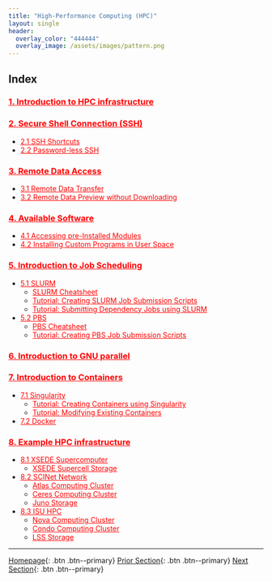 ```yaml
---
title: "High-Performance Computing (HPC)"
layout: single
header:
  overlay_color: "444444"
  overlay_image: /assets/images/pattern.png
---
```





## Index

### **<a href="" style="color: red;">1. Introduction to HPC infrastructure</a>**     <!--- **[Introduction to HPC infrastructure]()** -->

### **<a href="" style="color: red;">2. Secure Shell Connection (SSH)</a>**          <!--- **[Secure Shell Connection (SSH)]()** -->
* <a href="" style="color: red;">2.1 SSH Shortcuts</a>                            <!--- [SSH Shortcuts]() -->
* <a href="" style="color: red;">2.2 Password-less SSH</a>                        <!--- [Password-less SSH]() -->

### **<a href="" style="color: red;">3. Remote Data Access</a>**                     <!--- **[Remote Data Access]()** -->
* <a href="" style="color: red;">3.1 Remote Data Transfer</a>                     <!--- [Remote Data Transfer]() -->
* <a href="" style="color: red;">3.2 Remote Data Preview without Downloading</a>  <!--- [Remote Data Preview without Downloading]() -->

### **<a href="" style="color: red;">4. Available Software</a>**                     <!--- **[Available Software]()** -->
* <a href="" style="color: red;">4.1 Accessing pre-Installed Modules</a>          <!--- [Accessing pre-Installed Modules]() -->
* <a href="" style="color: red;">4.2 Installing Custom Programs in User Space</a> <!--- [Installing Custom Programs in User Space]() -->

### **<a href="" style="color: red;">5. Introduction to Job Scheduling</a>**         <!--- **[Introduction to Job Scheduling]()** -->
* <a href="" style="color: red;">5.1 SLURM</a>                                    <!--- [SLURM]() -->
  * <a href="" style="color: red;">SLURM Cheatsheet</a>                       <!--- [SLURM Cheatsheet]() -->
  * <a href="" style="color: red;">Tutorial: Creating SLURM Job Submission Scripts</a>  <!--- [Tutorial: Creating SLURM Job Submission Scripts]() -->
  * <a href="" style="color: red;">Tutorial: Submitting Dependency Jobs using SLURM</a>  <!--- [Tutorial: Submitting Dependency Jobs using SLURM]() -->
* <a href="" style="color: red;">5.2 PBS</a>                                      <!--- [PBS]() -->
  * <a href="" style="color: red;">PBS Cheatsheet</a>                         <!--- [SLURM Cheatsheet]() -->
  * <a href="" style="color: red;">Tutorial: Creating PBS Job Submission Scripts</a>  <!--- [Tutorial: Creating SLURM Job Submission Scripts]() -->

### **<a href="" style="color: red;">6. Introduction to GNU parallel</a>**           <!--- **[Introduction to GNU parallel]()** -->

### **<a href="" style="color: red;">7. Introduction to Containers</a>**             <!--- **[Introduction to Containers]()** -->
* <a href="" style="color: red;">7.1 Singularity</a>                              <!--- [Singularity]() -->
  * <a href="" style="color: red;">Tutorial: Creating Containers using Singularity</a>   <!--- [Tutorial: Creating Containers using Singularity]() -->
  * <a href="" style="color: red;">Tutorial: Modifying Existing Containers</a><!--- [Tutorial: Modifying Existing Containers]() -->
* <a href="" style="color: red;">7.2 Docker</a>                                   <!--- [Docker]() -->

### **<a href="" style="color: red;">8. Example HPC infrastructure</a>**             <!--- **[Example HPC infrastructure]()** -->
* <a href="" style="color: red;">8.1 XSEDE Supercomputer</a>                      <!--- [XSEDE supercomputer]() -->
  * <a href="" style="color: red;">XSEDE Supercell Storage</a>                <!--- [XSEDE Supercell Storage]() -->
* <a href="" style="color: red;">8.2 SCINet Network</a>                           <!--- [SCINet Network]() -->
  * <a href="" style="color: red;">Atlas Computing Cluster</a>                <!--- [Atlas Computing Cluster]() -->
  * <a href="" style="color: red;">Ceres Computing Cluster</a>                <!--- [Ceres Computing Cluster]() -->
  * <a href="" style="color: red;">Juno Storage</a>                           <!--- [Juno Storage]() -->
* <a href="" style="color: red;">8.3 ISU HPC</a>                                  <!--- [SCINet Network]() -->
  * <a href="" style="color: red;">Nova Computing Cluster</a>                  <!--- [Nova Computing Cluster]() -->
  * <a href="" style="color: red;">Condo Computing Cluster</a>                 <!--- [Condo Computing Cluster]() -->
  * <a href="" style="color: red;">LSS Storage</a>                             <!--- [LSS Storage]() -->



---

[Homepage](../index.md){: .btn  .btn--primary}
[Prior Section](../05-IntroToProgramming/00-IntroToProgramming-LandingPage){: .btn  .btn--primary}
[Next Section](../07-DataParsing/00-DataParsing-LandingPage){: .btn  .btn--primary}

